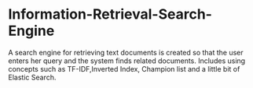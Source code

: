 # Information-Retrieval-Search-Engine

A search engine for retrieving text documents is created so that the user enters her query and the system finds related documents. Includes using concepts such as TF-IDF,Inverted Index, Champion list and a little bit of Elastic Search.

